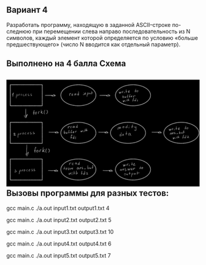 ## Вариант 4
Разработать программу, находящую в заданной ASCII–строке по- следнюю при перемещении слева направо последовательность из N символов, каждый элемент которой определяется по условию «больше предшествующего» (число N вводится как отдельный параметр).

Выполнено на 4 балла
Схема
--------------------------------------------------------------------
![](IMG_1138.jpg)
Вызовы программы для разных тестов:
--------------------------------------------------------------------
gcc main.c
./a.out input1.txt output1.txt 4

gcc main.c
./a.out input2.txt output2.txt 5

gcc main.c
./a.out input3.txt output3.txt 10

gcc main.c
./a.out input4.txt output4.txt 6

gcc main.c
./a.out input5.txt output5.txt 7
